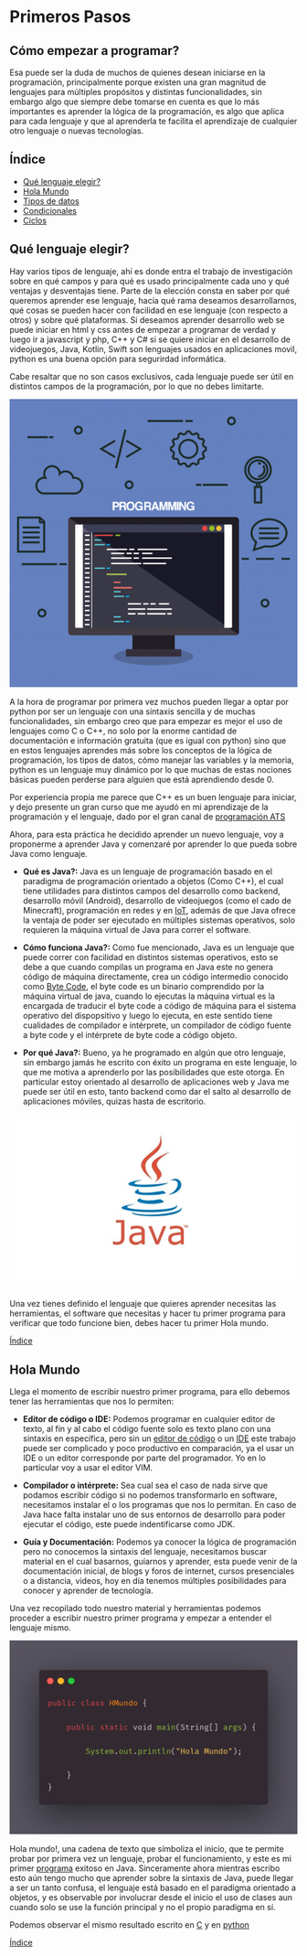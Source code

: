 # Primeros Pasos 

## Cómo empezar a programar?

Esa puede ser la duda de muchos de quienes desean iniciarse en la  programación, principalmente porque existen una gran magnitud de lenguajes para múltiples propósitos y distintas 
funcionalidades, sin embargo algo que siempre debe tomarse en cuenta es que lo más importantes es aprender la lógica de la programación, es algo que aplica para cada lenguaje y 
que al aprenderla te facilita el aprendizaje de cualquier otro lenguaje o nuevas tecnologías. 

<a name=Indice></a>
## Índice 

* [Qué lenguaje elegir?](#Que_lenguaje_elegir)
* [Hola Mundo](#Hola_Mundo)
* [Tipos de datos]()
* [Condicionales]()
* [Ciclos]()


<a name=Que_lenguaje_elegir></a>
## Qué lenguaje elegir?

Hay varios tipos de lenguaje, ahí es donde entra el trabajo de investigación sobre  en qué campos y para qué es usado principalmente cada uno y qué ventajas y desventajas tiene. Parte de la 
elección consta en saber por qué queremos aprender ese lenguaje, hacia qué rama deseamos desarrollarnos, qué cosas se pueden hacer con facilidad en ese lenguaje (con respecto a otros) y sobre 
qué plataformas. Si deseamos aprender desarrollo web se puede iniciar en html y css antes de empezar a programar de verdad y luego ir a javascript y php, C++ y C# si se quiere iniciar en el 
desarrollo de videojuegos, Java, Kotlin, Swift son lenguajes usados en aplicaciones movil, python es una buena opción para segurirdad informática.

Cabe resaltar que no son casos exclusivos, cada lenguaje puede ser útil en distintos campos de la programación, por lo que no debes limitarte.

![](img/ProgramLogic.jpg)


A la hora de programar por primera vez muchos pueden llegar a optar por python por ser un lenguaje con una sintaxis sencilla y de muchas funcionalidades, sin embargo creo que 
para empezar es mejor el uso de lenguajes como C o C++, no solo por la enorme cantidad de documentación e información gratuita (que es igual con python) sino que en estos lenguajes aprendes más 
sobre los conceptos de la lógica de programación, los tipos de datos, cómo manejar las variables y la memoria, python es un lenguaje muy dinámico por lo que muchas de estas nociones 
básicas pueden perderse para alguien que está aprendiendo desde 0.

Por experiencia propia me parece que C++ es un buen lenguaje para iniciar, y dejo presente un gran curso que me ayudó en mi aprendizaje de la programación y el lenguaje, dado 
por el gran canal de [programación ATS](https://youtube.com/playlist?list=PLWtYZ2ejMVJlUu1rEHLC0i_oibctkl0Vh)

Ahora, para esta práctica he decidido aprender un nuevo lenguaje, voy a proponerme a aprender Java y comenzaré por aprender lo que pueda sobre Java como lenguaje.

* **Qué es Java?:**
Java es un lenguaje de programación basado en el paradigma de programación orientado a objetos (Como C++), el cual tiene utilidades para distintos campos del desarrollo como backend, desarrollo 
móvil (Android), desarrollo de videojuegos (como el cado de Minecraft), programación en redes y en [IoT](https://www.redhat.com/es/topics/internet-of-things/what-is-iot), además de que Java 
ofrece la ventaja de poder ser ejecutado en múltiples sistemas operativos, solo requieren la máquina virtual de Java para correr el software.

* **Cómo funciona Java?:**
Como fue mencionado, Java es un lenguaje que puede correr con facilidad en distintos sistemas operativos, esto se debe a que cuando compilas un programa en Java este no genera código de máquina 
directamente, crea un código intermedio conocido como [Byte Code](https://es.wikipedia.org/wiki/Bytecode), el byte code es un binario comprendido por la máquina virtual de java, cuando lo 
ejecutas la máquina virtual es la encargada de traducir el byte code a código de máquina para el sistema operativo del dispopsitivo y luego lo ejecuta, en este sentido tiene cualidades de 
compilador e intérprete, un compilador de código fuente a byte code y el intérprete de byte code a código objeto.

* **Por qué Java?:**
Bueno, ya he programado en algún que otro lenguaje, sin embargo jamás he escrito con éxito un programa en este lenguaje, lo que me motiva a aprenderlo por las posibilidades que este otorga. En 
particular estoy orientado al desarrollo de aplicaciones web y Java me puede ser útil en esto, tanto backend como dar el salto al desarrollo de aplicaciones móviles, quizas hasta de escritorio.

![](img/Java.jpg)


<br>Una vez tienes definido el lenguaje que quieres aprender necesitas las herramientas, el software que necesitas y hacer tu primer programa para verificar que todo funcione bien, debes 
hacer tu primer Hola mundo.

[Índice](#Indice)

 
<a name=Hola_Mundo></a>
## Hola Mundo

Llega el momento de escribir nuestro primer programa, para ello debemos tener las herramientas que nos lo permiten:

* **Editor de código o IDE:** 
Podemos programar en cualquier editor de texto, al fin y al cabo el código fuente solo es texto plano con una sintaxis en específica, pero sin un [editor de código](https://kinsta.com/es/blog/mejores-editores-texto/) o un [IDE]() este trabajo puede 
ser complicado y poco productivo en comparación, ya el usar un IDE o un editor corresponde por parte del programador. Yo en lo particular voy a usar el editor VIM. 

* **Compilador o intérprete:**
Sea cual sea el caso de nada sirve que podamos escribir código si no podemos transformarlo en software, necesitamos instalar el o los programas que nos lo permitan. En caso de Java hace 
falta instalar uno de sus entornos de desarrollo para poder ejecutar el código, este puede indentificarse como JDK. 

* **Guía y Documentación:**
Podemos ya conocer la lógica de programación pero no conocemos la sintaxis del lenguaje, necesitamos buscar material en el cual basarnos, guíarnos y aprender, esta puede venir de la 
documentación inicial, de blogs y foros de internet, cursos presenciales o a distancia, videos, hoy en día tenemos múltiples posibilidades para conocer y aprender de tecnología.

Una vez recopilado todo nuestro material y herramientas podemos proceder a escribir nuestro primer programa y empezar a entender el lenguaje mismo.

![](img/HelloWorldJava.jpeg)

Hola mundo!, una cadena de texto que símboliza el inicio, que te permite probar por primera vez un lenguaje, probar el funcionamiento, y este es mi primer [programa](code/java/HMundo.java) 
exitoso en Java. Sinceramente ahora mientras escribo esto aún tengo mucho que aprender sobre la sintaxis de Java, puede llegar a ser un tanto confusa, el lenguaje está basado en el 
paradigma orientado a objetos, y es observable por involucrar desde el inicio el uso de clases aun cuando solo se use la función principal y no el propio paradigma en sí.

Podemos observar el mismo resultado escrito en [C](code/c/HMundo.c) y en [python](code/python/HMundo.py)

[Índice](#Indice)

